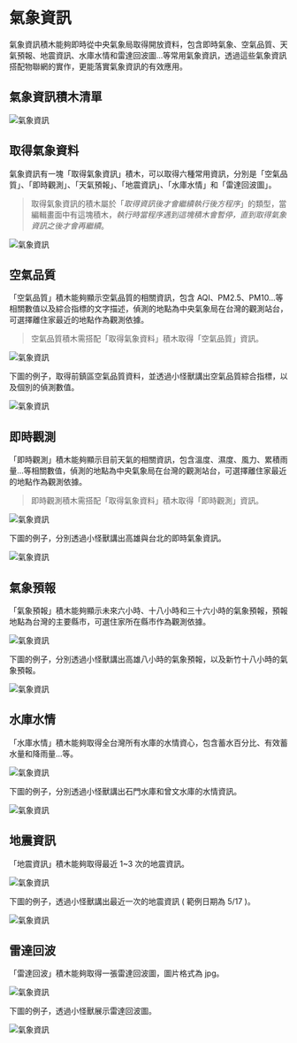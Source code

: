 # 氣象資訊

氣象資訊積木能夠即時從中央氣象局取得開放資料，包含即時氣象、空氣品質、天氣預報、地震資訊、水庫水情和雷達回波圖...等常用氣象資訊，透過這些氣象資訊搭配物聯網的實作，更能落實氣象資訊的有效應用。

## 氣象資訊積木清單

![氣象資訊](../images/zh-tw/docs/webbit/extension/weather-01.jpg)

## 取得氣象資料

氣象資訊有一塊「取得氣象資訊」積木，可以取得六種常用資訊，分別是「空氣品質」、「即時觀測」、「天氣預報」、「地震資訊」、「水庫水情」和「雷達回波圖」。

> 取得氣象資訊的積木屬於「*取得資訊後才會繼續執行後方程序*」的類型，當編輯畫面中有這塊積木，*執行時當程序遇到這塊積木會暫停，直到取得氣象資訊之後才會再繼續*。

![氣象資訊](../images/zh-tw/docs/webbit/extension/weather-03.jpg)

## 空氣品質

「空氣品質」積木能夠顯示空氣品質的相關資訊，包含 AQI、PM2.5、PM10...等相關數值以及綜合指標的文字描述，偵測的地點為中央氣象局在台灣的觀測站台，可選擇離住家最近的地點作為觀測依據。

> 空氣品質積木需搭配「取得氣象資料」積木取得「空氣品質」資訊。

![氣象資訊](../images/zh-tw/docs/webbit/extension/weather-02.jpg)

下圖的例子，取得前鎮區空氣品質資料，並透過小怪獸講出空氣品質綜合指標，以及個別的偵測數值。

![氣象資訊](../images/zh-tw/docs/webbit/extension/weather-04.jpg)

## 即時觀測

「即時觀測」積木能夠顯示目前天氣的相關資訊，包含溫度、濕度、風力、累積雨量...等相關數值，偵測的地點為中央氣象局在台灣的觀測站台，可選擇離住家最近的地點作為觀測依據。

> 即時觀測積木需搭配「取得氣象資料」積木取得「即時觀測」資訊。

![氣象資訊](../images/zh-tw/docs/webbit/extension/weather-05.jpg)

下圖的例子，分別透過小怪獸講出高雄與台北的即時氣象資訊。

![氣象資訊](../images/zh-tw/docs/webbit/extension/weather-06.jpg)

## 氣象預報

「氣象預報」積木能夠顯示未來六小時、十八小時和三十六小時的氣象預報，預報地點為台灣的主要縣市，可選住家所在縣市作為觀測依據。

![氣象資訊](../images/zh-tw/docs/webbit/extension/weather-07.jpg)

下圖的例子，分別透過小怪獸講出高雄八小時的氣象預報，以及新竹十八小時的氣象預報。

![氣象資訊](../images/zh-tw/docs/webbit/extension/weather-08.jpg)

## 水庫水情

「水庫水情」積木能夠取得全台灣所有水庫的水情資心，包含蓄水百分比、有效蓄水量和降雨量...等。

![氣象資訊](../images/zh-tw/docs/webbit/extension/weather-09.jpg)

下圖的例子，分別透過小怪獸講出石門水庫和曾文水庫的水情資訊。

![氣象資訊](../images/zh-tw/docs/webbit/extension/weather-10.jpg)


## 地震資訊

「地震資訊」積木能夠取得最近 1~3 次的地震資訊。

![氣象資訊](../images/zh-tw/docs/webbit/extension/weather-11.jpg)

下圖的例子，透過小怪獸講出最近一次的地震資訊 ( 範例日期為 5/17 )。

![氣象資訊](../images/zh-tw/docs/webbit/extension/weather-12.jpg)

## 雷達回波

「雷達回波」積木能夠取得一張雷達回波圖，圖片格式為 jpg。

![氣象資訊](../images/zh-tw/docs/webbit/extension/weather-13.jpg)

下圖的例子，透過小怪獸展示雷達回波圖。

![氣象資訊](../images/zh-tw/docs/webbit/extension/weather-14.jpg)


